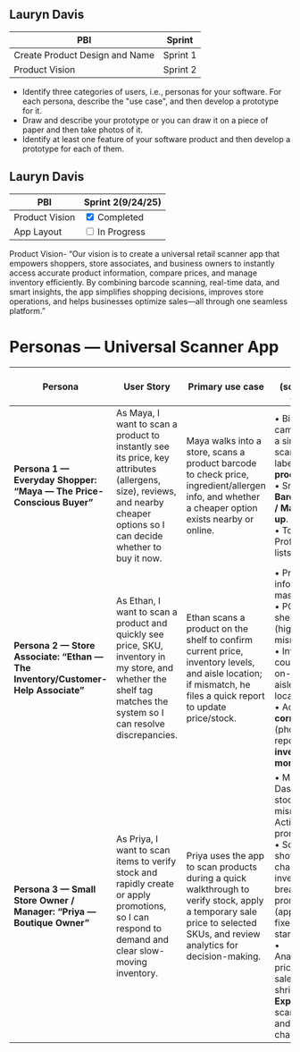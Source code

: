 ## Lauryn Davis

| PBI           | Sprint   |
|---------------|----------|
| Create Product Design and Name | Sprint 1 |
| Product Vision| Sprint 2|

- Identify three categories of users, i.e., personas for your software. For each persona, describe the "use case", and then develop a prototype for it. 
- Draw and describe your prototype or you can draw it on a piece of paper and then take photos of it.
- Identify at least one feature of your software product and then develop a prototype for each of them.       

## Lauryn Davis 

| PBI            | Sprint 2(9/24/25) |
|----------------|-------------------|
| Product Vision | <input type="checkbox" checked> Completed |
| App Layout     | <input type="checkbox"> In Progress |



Product Vision- 
“Our vision is to create a universal retail scanner app that empowers shoppers, store associates, and business owners to instantly access accurate product information, compare prices, and manage inventory efficiently. By combining barcode scanning, real-time data, and smart insights, the app simplifies shopping decisions, improves store operations, and helps businesses optimize sales—all through one seamless platform.”

# Personas — Universal Scanner App

| Persona |User Story| Primary use case | Prototype (screens & key elements) |
|---|---|---|---|
| **Persona 1 — Everyday Shopper: “Maya — The Price-Conscious Buyer”** |  As Maya, I want to scan a product to instantly see its price, key attributes (allergens, size), reviews, and nearby cheaper options so I can decide whether to buy it now.| Maya walks into a store, scans a product barcode to check price, ingredient/allergen info, and whether a cheaper option exists nearby or online. | • Big central camera view with a single-shot scan button labeled **“Scan product”**.<br>• Small toggle: **Barcode / Image / Manual look-up**.<br>• Top-right: Profile & saved lists icon. |
| **Persona 2 — Store Associate: “Ethan — The Inventory/Customer-Help Associate”** |  As Ethan, I want to scan a product and quickly see price, SKU, inventory in my store, and whether the shelf tag matches the system so I can resolve discrepancies.|Ethan scans a product on the shelf to confirm current price, inventory levels, and aisle location; if mismatch, he files a quick report to update price/stock. | • Product basic info (name, SKU, master UPC).<br>• POS price vs shelf-tag price (highlight mismatch).<br>• Inventory counts (on-hand, on-shelf) and aisle/bay location.<br>• Actions: **Price correction** (photo + prefilled report), **Adjust inventory**, **Order more**. |
| **Persona 3 — Small Store Owner / Manager: “Priya — Boutique Owner”** | As Priya, I want to scan items to verify stock and rapidly create or apply promotions, so I can respond to demand and clear slow-moving inventory.| Priya uses the app to scan products during a quick walkthrough to verify stock, apply a temporary sale price to selected SKUs, and review analytics for decision-making. | • Manager Dashboard: Low stock, Price mismatches, Active promotions.<br>• Scan result shows SKU, channel prices, inventory breakdown, promo controls (apply % off or fixed price, start/end dates).<br>• Analytics/History: price history, sales velocity, shrinkage alerts, **Export CSV** for scanned items and applied changes. |
